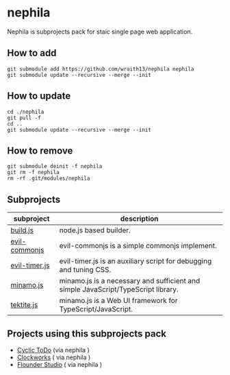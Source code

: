 # nephila

Nephila is subprojects pack for staic single page web application.

## How to add

```shell
git submodule add https://github.com/wraith13/nephila nephila
git submodule update --recursive --merge --init
```

## How to update

```shell
cd ./nephila
git pull -f
cd ..
git submodule update --recursive --merge --init
```

## How to remove

```shell
git submodule deinit -f nephila
git rm -f nephila
rm -rf .git/modules/nephila
```

## Subprojects

|subproject|description|
|---|---|
|[build.js](https://github.com/wraith13/build.js)|node.js based builder.|
|[evil-commonjs](https://github.com/wraith13/evil-commonjs)|evil-commonjs is a simple commonjs implement.|
|[evil-timer.js](https://github.com/wraith13/evil-timer.js)|evil-timer.js is an auxiliary script for debugging and tuning CSS.|
|[minamo.js](https://github.com/wraith13/minamo.js)|minamo.js is a necessary and sufficient and simple JavaScript/TypeScript library.|
|[tektite.js](https://github.com/wraith13/tektite.js)|minamo.js is a Web UI framework for TypeScript/JavaScript.|

## Projects using this subprojects pack

- [Cyclic ToDo](https://github.com/wraith13/cyclic-todo) (via nephila )
- [Clockworks](https://github.com/wraith13/clockworks) ( via nephila )
- [Flounder Studio](https://github.com/wraith13/flounder.studio) ( via nephila )

